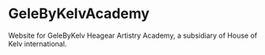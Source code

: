 # GeleByKelvAcademy
Website for GeleByKelv Heagear Artistry Academy, a subsidiary of House of Kelv international.
